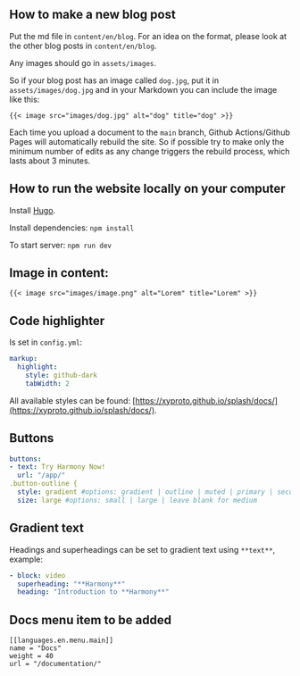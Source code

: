 ## How to make a new blog post

Put the md file in `content/en/blog`. For an idea on the format, please look at the other blog posts in `content/en/blog`.

Any images should go in `assets/images`.

So if your blog post has an image called `dog.jpg`, put it in `assets/images/dog.jpg` and in your Markdown you can include the image like this:

```
{{< image src="images/dog.jpg" alt="dog" title="dog" >}}
```

Each time you upload a document to the `main` branch, Github Actions/Github Pages will automatically rebuild the site. So if possible try to make only the minimum number of edits as any change triggers the rebuild process, which lasts about 3 minutes. 


## How to run the website locally on your computer

Install [Hugo](https://gohugo.io/installation/).

Install dependencies:
`npm install`

To start server: 
`npm run dev`

## Image in content:
```
{{< image src="images/image.png" alt="Lorem" title="Lorem" >}}
```
## Code highlighter
Is set in `config.yml`:

```yaml
markup:
  highlight:
    style: github-dark
    tabWidth: 2
```
All available styles can be found: [https://xyproto.github.io/splash/docs/](https://xyproto.github.io/splash/docs/).

## Buttons
```yaml
buttons:
- text: Try Harmony Now!
  url: "/app/"
.button-outline {
  style: gradient #options: gradient | outline | muted | primary | secondary
  size: large #options: small | large | leave blank for medium
```

## Gradient text
Headings and superheadings can be set to gradient text using `**text**`, example:
```yaml
- block: video
  superheading: "**Harmony**"
  heading: "Introduction to **Harmony**"

```


## Docs menu item to be added
```
[[languages.en.menu.main]]
name = "Docs"
weight = 40
url = "/documentation/"
```
